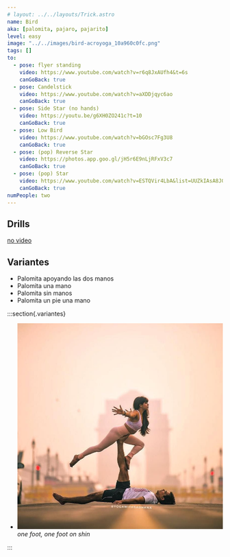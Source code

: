```yaml
---
# layout: ../../layouts/Trick.astro
name: Bird
aka: [palomita, pajaro, pajarito]
level: easy
image: "../../images/bird-acroyoga_10a960c0fc.png"
tags: []
to:
  - pose: flyer standing
    video: https://www.youtube.com/watch?v=r6q8JxAUfh4&t=6s
    canGoBack: true
  - pose: Candelstick
    video: https://www.youtube.com/watch?v=aXDDjqyc6ao
    canGoBack: true
  - pose: Side Star (no hands)
    video: https://youtu.be/g6XH0ZO241c?t=10
    canGoBack: true
  - pose: Low Bird
    video: https://www.youtube.com/watch?v=bGOsc7Fg3U8
    canGoBack: true
  - pose: (pop) Reverse Star
    video: https://photos.app.goo.gl/jH5r6E9nLjRFxV3c7
    canGoBack: true
  - pose: (pop) Star
    video: https://www.youtube.com/watch?v=ESTQVir4LbA&list=UUZkIAsA8JGmM4IiRSZm6kFw&index=112
    canGoBack: true
numPeople: two
---
```


## Drills

[no video](https://www.youtube.com/)

## Variantes

- Palomita apoyando las dos manos
- Palomita una mano
- Palomita sin manos
- Palomita un pie una mano
  </br>

:::section{.variantes}

- [![one foot](../../images/bird-variation-one-foot-and-shin.jpg)](https://www.instagram.com/p/BunhHsqFBUI/?utm_source=ig_web_button_share_sheet)
  _one foot, one foot on shin_

:::
